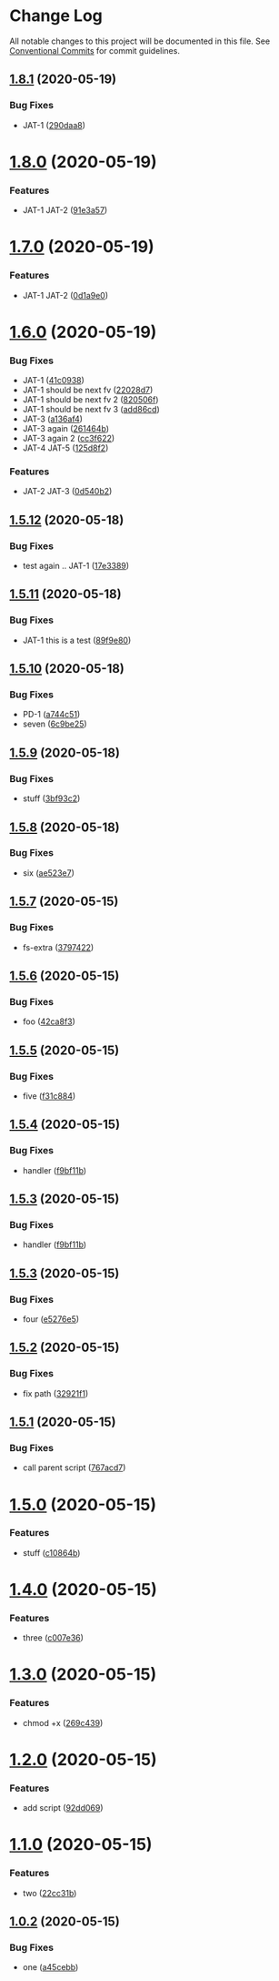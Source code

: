 # Change Log

All notable changes to this project will be documented in this file.
See [Conventional Commits](https://conventionalcommits.org) for commit guidelines.

## [1.8.1](https://github.com/pie-framework/mr-test/compare/@mr-test/foo@1.8.0...@mr-test/foo@1.8.1) (2020-05-19)


### Bug Fixes

* JAT-1 ([290daa8](https://github.com/pie-framework/mr-test/commit/290daa83c19374512322bac0d77acb6343df3f82))





# [1.8.0](https://github.com/pie-framework/mr-test/compare/@mr-test/foo@1.7.0...@mr-test/foo@1.8.0) (2020-05-19)


### Features

* JAT-1 JAT-2 ([91e3a57](https://github.com/pie-framework/mr-test/commit/91e3a57f32516b12793c9f6ad60c36418da1b305))





# [1.7.0](https://github.com/pie-framework/mr-test/compare/@mr-test/foo@1.6.0...@mr-test/foo@1.7.0) (2020-05-19)


### Features

* JAT-1 JAT-2 ([0d1a9e0](https://github.com/pie-framework/mr-test/commit/0d1a9e0850bde137fdda0392028d8b428d3ba7f6))





# [1.6.0](https://github.com/pie-framework/mr-test/compare/@mr-test/foo@1.5.12...@mr-test/foo@1.6.0) (2020-05-19)


### Bug Fixes

* JAT-1 ([41c0938](https://github.com/pie-framework/mr-test/commit/41c09382b827bbdd6982e750da2170cdf1444e61))
* JAT-1 should be next fv ([22028d7](https://github.com/pie-framework/mr-test/commit/22028d7c9e2f76fc478bae98b7f71f3c1f03b2cd))
* JAT-1 should be next fv 2 ([820506f](https://github.com/pie-framework/mr-test/commit/820506f3e3bcd9660282dd50f5ad64868c6fd967))
* JAT-1 should be next fv 3 ([add86cd](https://github.com/pie-framework/mr-test/commit/add86cd335e5b3f45af2795ce861fa0e947efbe1))
* JAT-3 ([a136af4](https://github.com/pie-framework/mr-test/commit/a136af4207444ab9d6094e2d165a7c96c8f7ec91))
* JAT-3 again ([261464b](https://github.com/pie-framework/mr-test/commit/261464b88c19f00a9afe6a6510a750e94d600e0b))
* JAT-3 again 2 ([cc3f622](https://github.com/pie-framework/mr-test/commit/cc3f622d723c22186715e1b9334a556fa7626806))
* JAT-4 JAT-5 ([125d8f2](https://github.com/pie-framework/mr-test/commit/125d8f283a94542efa92211bc3c3ca0cd253856d))


### Features

* JAT-2 JAT-3 ([0d540b2](https://github.com/pie-framework/mr-test/commit/0d540b24addb91dc5eccdcba83c22e1804ed3d01))





## [1.5.12](https://github.com/pie-framework/mr-test/compare/@mr-test/foo@1.5.11...@mr-test/foo@1.5.12) (2020-05-18)


### Bug Fixes

* test again .. JAT-1 ([17e3389](https://github.com/pie-framework/mr-test/commit/17e3389b50ff6984704b7d9233c9aa87d779ac6d))





## [1.5.11](https://github.com/pie-framework/mr-test/compare/@mr-test/foo@1.5.10...@mr-test/foo@1.5.11) (2020-05-18)


### Bug Fixes

* JAT-1 this is a test ([89f9e80](https://github.com/pie-framework/mr-test/commit/89f9e80dd6a7463b65266a7809bd86601bc11e94))





## [1.5.10](https://github.com/pie-framework/mr-test/compare/@mr-test/foo@1.5.9...@mr-test/foo@1.5.10) (2020-05-18)


### Bug Fixes

* PD-1 ([a744c51](https://github.com/pie-framework/mr-test/commit/a744c514af5424d027b9530facd513c5c23e55ea))
* seven ([6c9be25](https://github.com/pie-framework/mr-test/commit/6c9be25ab2ed7d00996d91230bc8366d48f23111))





## [1.5.9](https://github.com/pie-framework/mr-test/compare/@mr-test/foo@1.5.8...@mr-test/foo@1.5.9) (2020-05-18)


### Bug Fixes

* stuff ([3bf93c2](https://github.com/pie-framework/mr-test/commit/3bf93c2e462f6a8c9523e4cd0544db8ebd63b3e9))





## [1.5.8](https://github.com/pie-framework/mr-test/compare/@mr-test/foo@1.5.7...@mr-test/foo@1.5.8) (2020-05-18)


### Bug Fixes

* six ([ae523e7](https://github.com/pie-framework/mr-test/commit/ae523e7e8bdacbb9a9bd55e4098bce5499c4f4c5))





## [1.5.7](https://github.com/pie-framework/mr-test/compare/@mr-test/foo@1.5.6...@mr-test/foo@1.5.7) (2020-05-15)


### Bug Fixes

* fs-extra ([3797422](https://github.com/pie-framework/mr-test/commit/379742251ea90ee8cceeeee584d2dfe3aae5f27b))





## [1.5.6](https://github.com/pie-framework/mr-test/compare/@mr-test/foo@1.5.5...@mr-test/foo@1.5.6) (2020-05-15)


### Bug Fixes

* foo ([42ca8f3](https://github.com/pie-framework/mr-test/commit/42ca8f3dc80dc39a94abd421f8842c7104e2cdca))





## [1.5.5](https://github.com/pie-framework/mr-test/compare/@mr-test/foo@1.5.4...@mr-test/foo@1.5.5) (2020-05-15)


### Bug Fixes

* five ([f31c884](https://github.com/pie-framework/mr-test/commit/f31c884a78e8fdc296520d1e3783f9cc72f01cae))





## [1.5.4](https://github.com/pie-framework/mr-test/compare/@mr-test/foo@1.5.3...@mr-test/foo@1.5.4) (2020-05-15)


### Bug Fixes

* handler ([f9bf11b](https://github.com/pie-framework/mr-test/commit/f9bf11b16753832c27b62d92b7dacef0775a9165))





## [1.5.3](https://github.com/pie-framework/mr-test/compare/@mr-test/foo@1.5.3...@mr-test/foo@1.5.3) (2020-05-15)


### Bug Fixes

* handler ([f9bf11b](https://github.com/pie-framework/mr-test/commit/f9bf11b16753832c27b62d92b7dacef0775a9165))





## [1.5.3](https://github.com/pie-framework/mr-test/compare/@mr-test/foo@1.5.2...@mr-test/foo@1.5.3) (2020-05-15)


### Bug Fixes

* four ([e5276e5](https://github.com/pie-framework/mr-test/commit/e5276e5deef5a37de5020560a1596b605c92d83e))





## [1.5.2](https://github.com/pie-framework/mr-test/compare/@mr-test/foo@1.5.1...@mr-test/foo@1.5.2) (2020-05-15)


### Bug Fixes

* fix path ([32921f1](https://github.com/pie-framework/mr-test/commit/32921f14cfd5c8d339ed4fd8031d25dcd26c1aa8))





## [1.5.1](https://github.com/pie-framework/mr-test/compare/@mr-test/foo@1.5.0...@mr-test/foo@1.5.1) (2020-05-15)


### Bug Fixes

* call parent script ([767acd7](https://github.com/pie-framework/mr-test/commit/767acd78213b19b5cb802f9e2cf2c440c1bb629c))





# [1.5.0](https://github.com/pie-framework/mr-test/compare/@mr-test/foo@1.4.0...@mr-test/foo@1.5.0) (2020-05-15)


### Features

* stuff ([c10864b](https://github.com/pie-framework/mr-test/commit/c10864b00e73d4c363aaddf7b44e9f3c13798544))





# [1.4.0](https://github.com/pie-framework/mr-test/compare/@mr-test/foo@1.3.0...@mr-test/foo@1.4.0) (2020-05-15)


### Features

* three ([c007e36](https://github.com/pie-framework/mr-test/commit/c007e36027e08923899c583ca3c2d079937a6c2e))





# [1.3.0](https://github.com/pie-framework/mr-test/compare/@mr-test/foo@1.2.0...@mr-test/foo@1.3.0) (2020-05-15)


### Features

* chmod +x ([269c439](https://github.com/pie-framework/mr-test/commit/269c439563e6c7f4349bbcf411d609e5a0fb50ee))





# [1.2.0](https://github.com/pie-framework/mr-test/compare/@mr-test/foo@1.1.0...@mr-test/foo@1.2.0) (2020-05-15)


### Features

* add script ([92dd069](https://github.com/pie-framework/mr-test/commit/92dd069e6a04ffdf1f83018f83f4a4b4c39a2685))





# [1.1.0](https://github.com/pie-framework/mr-test/compare/@mr-test/foo@1.0.2...@mr-test/foo@1.1.0) (2020-05-15)


### Features

* two ([22cc31b](https://github.com/pie-framework/mr-test/commit/22cc31b4e84a0da2b49c8b04f99c9d1d1259a2c7))





## [1.0.2](https://github.com/pie-framework/mr-test/compare/@mr-test/foo@1.0.1...@mr-test/foo@1.0.2) (2020-05-15)


### Bug Fixes

* one ([a45cebb](https://github.com/pie-framework/mr-test/commit/a45cebba47920da11c350f9d691af7a700da125d))
